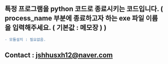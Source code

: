 ## 특정 프로그램을 python 코드로 종료시키는 코드입니다. ( process_name 부분에 종료하고자 하는 exe 파일 이름을 입력해주세요. ( 기본값 : 메모장 ) )

```diff
- 모듈설치 : 필요없음.
```

## Contact : jshhusxh12@naver.com
